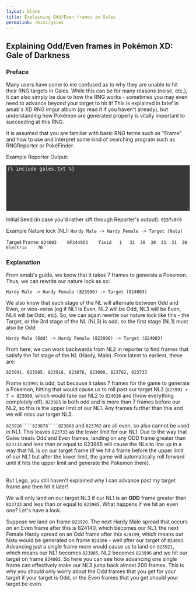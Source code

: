 ```yaml
---
layout: blank
title: Explaining Odd/Even frames in Gales
permalink: /misc/gales
---
```


## Explaining Odd/Even frames in Pokémon XD: Gale of Darkness
### Preface
Many users have come to me confused as to why they are unable to hit their RNG targets in Gales.
While this can be for many reasons (noise, etc.), it can also simply be due to how the RNG works - sometimes you may even need to advance beyond your target to hit it!
This is explained in brief in amab's XD RNG imgur album (go read it if you haven't already), but understanding how Pokémon are generated properly is vitally important to succeeding at this RNG.

It is assumed that you are familiar with basic RNG terms such as "Frame" and how to use and interpret some kind of searching program such as RNGReporter or PokéFinder.

Example Reporter Output:
<textarea readonly style="background-color: rgba(55, 55, 55, 1); color: rgba(244, 244, 249, 1); width: 100%;" rows="8" class="highlighter-rouge">{% include gales.txt %}</textarea>
<br />

Initial Seed (in case you'd rather sift through Reporter's output): ``0157c8f0``

Example Nature lock (NL): ``Hardy Male -> Hardy Female -> Target (Natu)``

Target Frame: ``824003    0F2449D3    Timid   1   31  30  30  31  31  30  Electric    70``

### Explanation
From amab's guide, we know that it takes 7 frames to generate a Pokemon. Thus, we can rewrite our nature lock as so:

``Hardy Male -> Hardy Female (823996) -> Target (824003)``

We also know that each stage of the NL will alternate between Odd and Even, or vice-versa (eg if NL1 is Even, NL2 will be Odd, NL3 will be Even, NL4 will be Odd, etc). So, we can again rewrite our nature lock like this - the Target, or the 3rd stage of the NL (NL3) is odd, so the first stage (NL1) must also be Odd:

``Hardy Male (Odd) -> Hardy Female (823996) -> Target (824003)``

From here, we can work backwards from NL2 in reporter to find frames that satisfy the 1st stage of the NL (Hardy, Male). From latest to earliest, these are:

``823991, 823985, 823916, 823878, 823808, 823762, 823733``

Frame ``823991`` is odd, but because it takes 7 frames for the game to generate a Pokemon, hitting that would cause us to roll past our target NL2 (``823991 + 7 = 823998``, which would take our NL2 to ``824016`` and throw everything completely off). ``823985`` is both odd and is more than 7 frames before our NL2, so this is the upper limit of our NL1. Any frames further than this and we will miss our target NL3.

``823916````823878````823808`` and ``823762`` are all even, so also cannot be used in NL1. This leaves ``823733`` as the lower limit for our NL1. Due to the way that Gales treats Odd and Even frames, landing on any ODD frame greater than ``823733`` and less than or equal to 823985 will cause the NLs to line up in a way that NL is on our target frame (if we hit a frame before the upper limit of our NL1 but after the lower limit, the game will automatically roll forward until it hits the upper limit and generate the Pokemon there).

<br />
But Lego, you still haven't explained why I can advance past my target frame and then hit it later!

We will only land on our target NL3 if our NL1 is an **ODD** frame greater than ``823733`` and less than or equal to ``823985``. What happens if we hit an even one? Let's have a look.

Suppose we land on frame ``823920``. The next Hardy Male spread that occurs on an Even frame after this is 824140, which becomes our NL1. the next Female Hardy spread on an Odd frame after this ``824199``, which means our Natu would be generated on frame ``824206`` - well after our target of ``824003``. Advancing just a single frame more would cause us to land on ``823921``, which means our NL1 becomes ``823985``, NL2 becomes ``823996`` and we hit our target on frame ``824003``. So here you can see how advancing one single frame can effectively make our NL3 jump back almost 200 frames. This is why you should only worry about the Odd frames that you get for your target if your target is Odd, or the Even frames that you get should your target be even.
